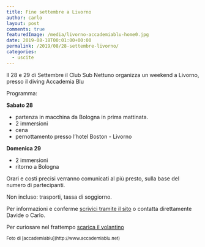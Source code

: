 ```yaml
---
title: Fine settembre a Livorno
author: carlo
layout: post
comments: true
featuredImage: /media/livorno-accademiablu-home0.jpg
date: 2019-08-18T00:01:00+00:00
permalink: /2019/08/28-settembre-livorno/
categories:
  - uscite
---
```


Il 28 e 29 di Settembre il Club Sub Nettuno organizza un weekend a Livorno, presso il diving Accademia Blu

Programma:

**Sabato 28**

- partenza in macchina da Bologna in prima mattinata.
- 2 immersioni
- cena
- pernottamento presso l’hotel Boston - Livorno

**Domenica 29**

- 2 immersioni
- ritorno a Bologna

Orari e costi precisi verranno comunicati al più presto, sulla base del numero di partecipanti.

Non incluso: trasporti, tassa di soggiorno.

Per informazioni e conferme [scrivici tramite il sito](/contattaci) o contatta direttamente Davide o Carlo.

Per curiosare nel frattempo [scarica il volantino](../media/livorno-accademiablu-leaflet-20190818.pdf)

<small>
Foto di [accademiablu](http://www.accademiablu.net)
</small>
